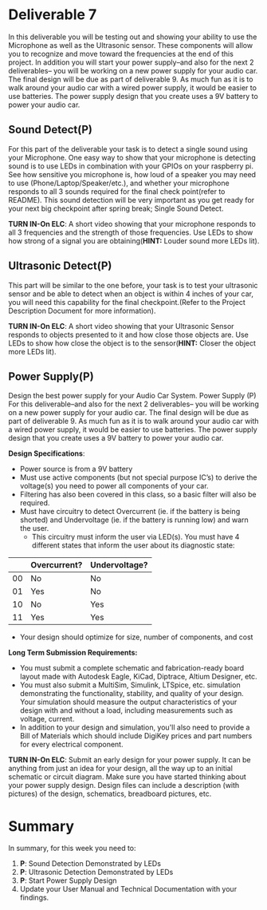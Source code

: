 # Deliverable 7
In this deliverable you will be testing out and showing your ability to use the Microphone as well as the Ultrasonic sensor. These components will allow you to recognize and move toward the frequencies at the end of this project. In addition you will start your power supply–and also for the next 2 deliverables– you will be working on a new power supply for your audio car. The final design will be due as part of deliverable 9. As much fun as it is to walk around your audio car with a wired power supply, it would be easier to use batteries. The power supply design that you create uses a 9V battery to power your audio car. 


## Sound Detect(P)
For this part of the deliverable your task is to detect a single sound using your Microphone. One easy way to show that your microphone is detecting sound is to use LEDs in combination with your GPIOs on your raspberry pi. See how sensitive you microphone is, how loud of a speaker you may need to use (Phone/Laptop/Speaker/etc.), and whether your microphone responds to all 3 sounds required for the final check point(refer to README). This sound detection will be very important as you get ready for your next big checkpoint after spring break; Single Sound Detect.

**TURN IN-On ELC**: A short video showing that your microphone responds to all 3 frequencies and the strength of those frequencies. Use LEDs to show how strong of a signal you are obtaining(**HINT:** Louder sound more LEDs lit).

## Ultrasonic Detect(P)
This part will be similar to the one before, your task is to test your ultrasonic sensor and be able to detect when an object is within 4 inches of your car, you will need this capability for the final checkpoint.(Refer to the Project Description Document for more information).

**TURN IN-On ELC**: A short video showing that your Ultrasonic Sensor responds  to objects presented to it and how close those objects are. Use LEDs to show how close the object is to the sensor(**HINT:** Closer the object more LEDs lit).

## Power Supply(P)
Design the best power supply for your Audio Car System. Power Supply (P)
For this deliverable–and also for the next 2 deliverables– you will be working on a new power supply for your audio car. The final design will be due as part of deliverable 9. As much fun as it is to walk around your audio car with a wired power supply, it would be easier to use batteries. The power supply design that you create uses a 9V battery to power your audio car. 

**Design Specifications**:
* Power source is from a 9V battery
* Must use active components (but not special purpose IC’s) to derive the voltage(s) you need to power all components of your car.
* Filtering has also been covered in this class, so a basic filter will also be required. 
* Must have circuitry to detect Overcurrent (ie. if the battery is being shorted) and Undervoltage (ie. if the battery is running low) and warn the user. 
  * This circuitry must inform the user via LED(s). You must have 4 different states that inform the user about its diagnostic state: 


|               | Overcurrent?  | Undervoltage? |
| ------------- | ------------- | ------------- |
|       00      | No            | No            |
|       01      | Yes           | No            |
|       10      | No            | Yes           |
|       11      | Yes           | Yes           |




- Your design should optimize for size, number of components, and cost

**Long Term Submission Requirements:**
- You must submit a complete schematic and fabrication-ready board layout made with Autodesk Eagle, KiCad, Diptrace, Altium Designer, etc.
- You must also submit a MultiSim, Simulink, LTSpice, etc. simulation demonstrating the functionality, stability, and quality of your design. Your simulation should measure the output characteristics of your design with and without a load, including measurements such as voltage, current.
- In addition to your design and simulation, you'll also need to provide a Bill of Materials which should include DigiKey prices and part numbers for every electrical component.

**TURN IN-On ELC**: Submit an early design for your power supply. It can be anything from just an idea for your design, all the way up to an initial schematic or circuit diagram. Make sure you have started thinking about your power supply design. Design files can include a description (with pictures) of the design, schematics, breadboard pictures, etc.

# Summary

In summary, for this week you need to:

1. **P**: Sound Detection Demonstrated by LEDs
2. **P**: Ultrasonic Detection Demonstrated by LEDs
3. **P**: Start Power Supply Design
4. Update your User Manual and Technical Documentation with your findings.
